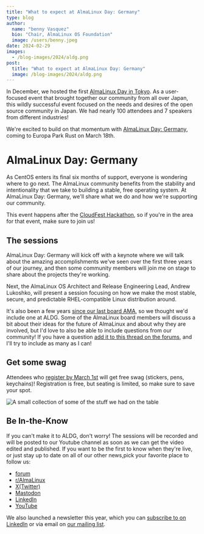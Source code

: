 ```yaml
---
title: "What to expect at AlmaLinux Day: Germany"
type: blog
author:
  name: "benny Vasquez"
  bio: "Chair, AlmaLinux OS Foundation"
  image: /users/benny.jpeg
date: 2024-02-29
images:
  - /blog-images/2024/aldg.png
post:
  title: "What to expect at AlmaLinux Day: Germany"
  image: /blog-images/2024/aldg.png
---
```


In December, we hosted the first [AlmaLinux Day in Tokyo](/aldt-2023/). As a user-focused event that brought together our community from all over Japan, this wildly successful event focused on the needs and desires of the open source community in Japan. We had nearly 100 attendees and 7 speakers from different industries!

We're excited to build on that momentum with [AlmaLinux Day: Germany](/almalinux-day-germany-2024/), coming to Europa Park Rust on March 18th. 

# AlmaLinux Day: Germany 

As CentOS enters its final six months of support, everyone is wondering where to go next. The AlmaLinux community benefits from the stability and intentionality that we take to building a stable, free operating system. At AlmaLinux Day: Germany, we'll share what we do and how we're supporting our community.

This event happens after the [CloudFest Hackathon](https://hackathon.cloudfest.com/), so if you're in the area for that event, make sure to join us!

## The sessions

AlmaLinux Day: Germany will kick off with a keynote where we will talk about the amazing accomplishments we've seen over the first three years of our journey, and then some community members will join me on stage to share about the projects they're working.

Next, the AlmaLinux OS Architect and Release Engineering Lead, Andrew Lukoshko, will present a session focusing on how we make the most stable, secure, and predictable RHEL-compatible Linux distribution around.

It's also been a few years [since our last board AMA](https://www.youtube.com/watch?v=xS54wRKoUQk), so we thought we'd include one at ALDG. Some of the AlmaLinux board members will discuss a bit about their ideas for the future of AlmaLinux and about why they are involved, but I'd love to also be able to include questions from our community! If you have a question [add it to this thread on the forums](https://forums.almalinux.org/t/almalinux-day-germany-board-panel-questions/3658), and I'll try to include as many as I can!

## Get some swag

Attendees who [register by March 1st](https://eventyay.com/e/c9789850) will get free swag (stickers, pens, keychains)! Registration is free, but seating is limited, so make sure to save your spot.

![A small collection of some of the stuff we had on the table](/blog-images/2024/3A5EE67D-51F1-4CB9-9CEC-8336BE3A6C6A.jpg)

## Be In-the-Know

If you can't make it to ALDG, don't worry! The sessions will be recorded and will be posted to our Youtube channel as soon as we can get the video edited and published. If you want to be the first to know when they're live, or just stay up to date on all of our other news,pick your favorite place to follow us:

- [forum](https://forums.almalinux.org/)
- [r/AlmaLinux](https://www.reddit.com/r/AlmaLinux/)
- [X(Twitter)](https://twitter.com/AlmaLinux)
- [Mastodon](https://fosstodon.org/@almalinux/)
- [LinkedIn](https://www.linkedin.com/company/80320905/)
- [YouTube](https://www.youtube.com/channel/UCt9lpkqUPp1FUEi9uqVlPQA)

We also launched a newsletter this year, which you can [subscribe to on LinkedIn](https://www.linkedin.com/newsletters/almalinux-news-7123058222835376128/) or via email on [our mailing list](https://lists.almalinux.org/postorius/lists/newsletters.lists.almalinux.org/).
